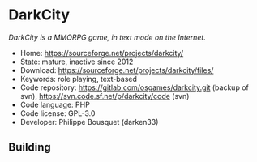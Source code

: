 # DarkCity

_DarkCity is a MMORPG game, in text mode on the Internet._

- Home: https://sourceforge.net/projects/darkcity/
- State: mature, inactive since 2012
- Download: https://sourceforge.net/projects/darkcity/files/
- Keywords: role playing, text-based
- Code repository: https://gitlab.com/osgames/darkcity.git (backup of svn), https://svn.code.sf.net/p/darkcity/code (svn)
- Code language: PHP
- Code license: GPL-3.0
- Developer: Philippe Bousquet (darken33)

## Building


